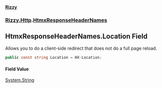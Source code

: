 #### [Rizzy](index.md 'index')
### [Rizzy.Http](Rizzy.Http.md 'Rizzy.Http').[HtmxResponseHeaderNames](Rizzy.Http.HtmxResponseHeaderNames.md 'Rizzy.Http.HtmxResponseHeaderNames')

## HtmxResponseHeaderNames.Location Field

Allows you to do a client-side redirect that does not do a full page reload.

```csharp
public const string Location = HX-Location;
```

#### Field Value
[System.String](https://docs.microsoft.com/en-us/dotnet/api/System.String 'System.String')